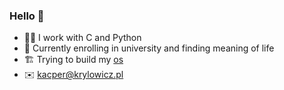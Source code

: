 ### Hello 👋
- 👨‍💻 I work with C and Python
- 🔭 Currently enrolling in university and finding meaning of life
- 🏗 Trying to build my [os](https://github.com/krylowicz/os)
- ✉️ kacper@krylowicz.pl
